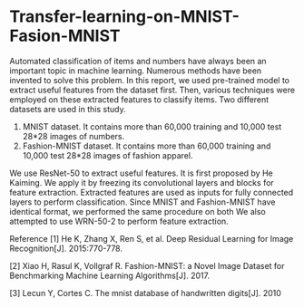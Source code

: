 # Transfer-learning-on-MNIST-Fasion-MNIST
Automated classification of items and numbers have always been an important topic in machine learning. 
Numerous methods have been invented to solve this problem. 
In this report, we used pre-trained model to extract useful features from the dataset first. 
Then, various techniques were employed on these extracted features to classify items. 
Two different datasets are used in this study.
1. MNIST dataset. It contains more than 60,000 training and 10,000 test 28*28 images of numbers.
2. Fashion-MNIST dataset. It contains  more than 60,000 training and 10,000 test 28*28 images of fashion apparel. 

We use ResNet-50 to extract useful features. It is first proposed by He Kaiming. We apply it by freezing its convolutional layers and blocks for feature extraction. Extracted features are used as inputs for fully connected layers to perform classification.
Since MNIST and Fashion-MNIST have identical format, we performed the same procedure on both
We also attempted to use WRN-50-2 to perform feature extraction. 


 Reference 
  [1] He K, Zhang X, Ren S, et al. Deep Residual Learning for Image Recognition[J].  2015:770-778.
  
  [2] Xiao H, Rasul K, Vollgraf R. Fashion-MNIST: a Novel Image Dataset for   Benchmarking Machine Learning Algorithms[J].  2017.
  
  [3] Lecun Y, Cortes C. The mnist database of handwritten digits[J].  2010



